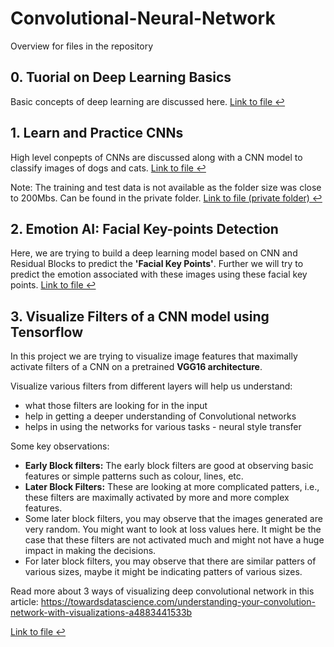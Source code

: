 # Convolutional-Neural-Network

Overview for files in the repository

## 0. Tuorial on Deep Learning Basics 
Basic concepts of deep learning are discussed here. <a href="https://github.com/iVibudh/Convolutional-Neural-Network/blob/main/0.%20tutorial_deep_learning_basics/deep_learning_basics.ipynb">Link to file ↩</a>

## 1. Learn and Practice CNNs  
High level conpepts of CNNs are discussed along with a CNN model to classify images of dogs and cats. <a href="https://github.com/iVibudh/Convolutional-Neural-Network/blob/main/1.%20Learn%20and%20Practice%20CNNs%20-%20Tensorflow/Learn%20and%20Practice%20CNNs%20-%20Binary%20Classification.ipynb">Link to file ↩</a>

Note: The training and test data is not available as the folder size was close to 200Mbs. Can be found in the private folder. <a href="https://drive.google.com/drive/folders/1M3TDNKI_PyZQ6ziLnKUWGD8-jhC6S7r6">Link to file (private folder) ↩</a>

## 2. Emotion AI: Facial Key-points Detection
Here, we are trying to build a deep learning model based on CNN and Residual Blocks to predict the **'Facial Key Points'**. Further we will try to predict the emotion associated with these images using these facial key points. <a href="https://github.com/iVibudh/Convolutional-Neural-Network/blob/main/2.%20KeyFacialPointsDetection/KeyFacialPointsDetection.ipynb">Link to file ↩</a>


## 3. Visualize Filters of a CNN model using Tensorflow  
In this project we are trying to visualize image features that maximally activate filters of a CNN on a pretrained **VGG16 architecture**.  

Visualize various filters from different layers will help us understand:
- what those filters are looking for in the input
- help in getting a deeper understanding of Convolutional networks
- helps in using the networks for various tasks - neural style transfer

Some key observations:
- **Early Block filters:** The early block filters are good at observing basic features or simple patterns such as colour, lines, etc. 
- **Later Block Filters:** These are looking at more complicated patters, i.e., these filters are maximally activated by more and more complex features.
- Some later block filters, you may observe that the images generated are very random. You might want to look at loss values here. It might be the case that these filters are not activated much and might not have a huge impact in making the decisions.
- For later block filters, you may observe that there are similar patters of various sizes, maybe it might be indicating patters of various sizes. 

Read more about 3 ways of visualizing deep convolutional network in this article: https://towardsdatascience.com/understanding-your-convolution-network-with-visualizations-a4883441533b


<a href="https://github.com/iVibudh/Convolutional-Neural-Network/blob/main/3.%20Visualizing%20Filters%20of%20a%20CNN%20using%20TensorFlow/Visualizing_Filters_of_a_CNN.ipynb">Link to file ↩</a>